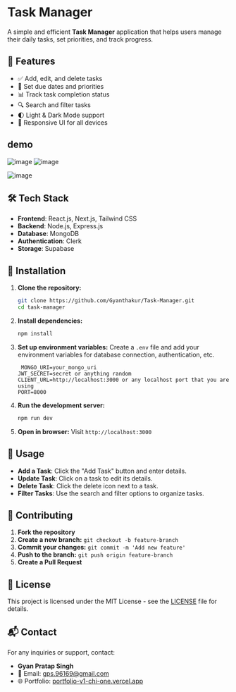 # Task Manager

A simple and efficient **Task Manager** application that helps users manage their daily tasks, set priorities, and track progress.

## 🚀 Features

- ✅ Add, edit, and delete tasks
- 📅 Set due dates and priorities
- 📊 Track task completion status
- 🔍 Search and filter tasks
- 🌓 Light & Dark Mode support
- 📱 Responsive UI for all devices

## demo


  ![image](https://github.com/user-attachments/assets/b42b95a4-b040-4c1c-8332-be6c86fd119d)
  ![image](https://github.com/user-attachments/assets/65bfe446-632f-41e7-8bf9-1a68bf77a18a)

  ![image](https://github.com/user-attachments/assets/850d52be-607a-4bf8-be79-9f10d9c6f1dd)



## 🛠️ Tech Stack

- **Frontend**: React.js, Next.js, Tailwind CSS
- **Backend**: Node.js, Express.js
- **Database**: MongoDB
- **Authentication**: Clerk
- **Storage**: Supabase

## 📌 Installation

1. **Clone the repository:**
   ```sh
   git clone https://github.com/Gyanthakur/Task-Manager.git
   cd task-manager
   ```
2. **Install dependencies:**
   ```sh
   npm install
   ```
3. **Set up environment variables:**
   Create a `.env` file and add your environment variables for database connection, authentication, etc.
   ```env
    MONGO_URI=your_mongo_uri
   JWT_SECRET=secret or anything random
   CLIENT_URL=http://localhost:3000 or any localhost port that you are using
   PORT=8000
   ```
4. **Run the development server:**
   ```sh
   npm run dev
   ```
5. **Open in browser:**
   Visit `http://localhost:3000`

## 🎯 Usage

- **Add a Task**: Click the "Add Task" button and enter details.
- **Update Task**: Click on a task to edit its details.
- **Delete Task**: Click the delete icon next to a task.
- **Filter Tasks**: Use the search and filter options to organize tasks.

## 🤝 Contributing

1. **Fork the repository**
2. **Create a new branch:** `git checkout -b feature-branch`
3. **Commit your changes:** `git commit -m 'Add new feature'`
4. **Push to the branch:** `git push origin feature-branch`
5. **Create a Pull Request**

## 📄 License

This project is licensed under the MIT License - see the [LICENSE](LICENSE) file for details.

## 📬 Contact

For any inquiries or support, contact:
- **Gyan Pratap Singh**
- 📧 Email: gps.96169@gmail.com
- 🌐 Portfolio: [portfolio-v1-chi-one.vercel.app](https://gyan-pratap-singh.vercel.app/)





